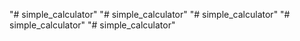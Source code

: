 
"# simple_calculator" 
"# simple_calculator" 
"# simple_calculator" 
"# simple_calculator" 
"# simple_calculator" 
